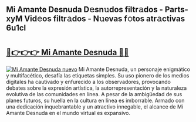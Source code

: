 ## Mi Amante Desnuda D𝚎sn𝚞dos filtr𝚊dos - Parts-xyM Vid𝚎os filtr𝚊dos - N𝚞evas f𝚘tos atr𝚊ctivas 6u1cl

# <h2><a href="http://mb8j5mg.tromn.icu/?c=Mi+Amante+Desnuda">🔗👉👉👉 Mi Amante Desnuda 🔗🔗</a></h2>

[![Mi Amante Desnuda nuevo](https://i.imgur.com/pEAQMta.gif)](http://mb8j5mg.tromn.icu/?c=Mi+Amante+Desnuda)
Mi Amante Desnuda, un personaje enigmático y multifacético, desafía las etiquetas simples. Su uso pionero de los medios digitales ha cautivado y enfurecido a los observadores, provocando debates sobre la expresión artística, la autorrepresentación y la naturaleza evolutiva de las comunidades en línea. A pesar de la ambigüedad de sus planes futuros, su huella en la cultura en línea es imborrable. Armado con una dedicación inquebrantable y un atractivo innegable, el alcance de Mi Amante Desnuda en el mundo virtual es expansivo.
